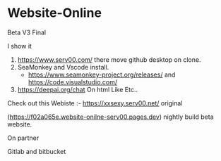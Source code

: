 # Website-Online

Beta V3 Final 

I  show it 

1. https://www.serv00.com/ there move github desktop on clone.
2. SeaMonkey  and Vscode install.
   - https://www.seamonkey-project.org/releases/ and https://code.visualstudio.com/
4. https://deepai.org/chat On html Like Etc..



Check out this Webiste :- 
https://xxsexy.serv00.net/ original 

(https://f02a065e.website-onilne-serv00.pages.dev) nightly build beta website.




On partner

Gitlab and  bitbucket
